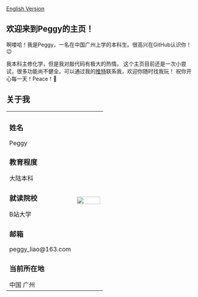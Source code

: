 <!--this is chinese version-->
<a href="/index.html">English Version</a>
## 欢迎来到Peggy的主页！
啊喽哈！我是Peggy，一名在中国广州上学的本科生。很高兴在GitHub认识你！:wink:
<!--
sad, the emoji :superhero: doesn't show up in browser
-->
我本科主修化学，但是我对敲代码有极大的热情。
这个主页目前还是一次小尝试，很多功能尚不健全。可以通过我的[推特](https://twitter.com/peggrio)联系我，欢迎你随时找我玩！
祝你开心每一天！Peace！:hugs:

<!--
You can use the [editor on GitHub](https://github.com/peggrio/peggrio.github.io/edit/main/index.md) to maintain and preview the content for your website in Markdown files.
Whenever you commit to this repository, GitHub Pages will run [Jekyll](https://jekyllrb.com/) to rebuild the pages in your site, from the content in your Markdown files.
-->
## 关于我
<table border="0">
  <tr>
    <td width="70%">
<h3> 姓名 </h3>
Peggy
<h3> 教育程度 </h3>
大陆本科
<h3> 就读院校</h3>
B站大学
<h3> 邮箱</h3>
peggy_liao@163.com
<h3>当前所在地</h3>
中国 广州
      </td>
    <td width="30%">
        <img src="/202114.jpg" width="100%">
    </td>
  </tr>
</table>

<!--
try **hey** in this sentence!
Markdown is a lightweight and easy-to-use syntax for styling your writing. It includes conventions for
```markdown
Syntax highlighted code block
# Header 1
## Header 2
### Header 3
- Bulleted
- List
1. Numbered
2. List
**Bold** and _Italic_ and `Code` text
[Link](url) and ![Image](src)
```
For more details see [GitHub Flavored Markdown](https://guides.github.com/features/mastering-markdown/).
### Jekyll Themes
Your Pages site will use the layout and styles from the Jekyll theme you have selected in your [repository settings](https://github.com/peggrio/peggrio.github.io/settings/pages). The name of this theme is saved in the Jekyll `_config.yml` configuration file.
### Support or Contact
Having trouble with Pages? Check out our [documentation](https://docs.github.com/categories/github-pages-basics/) or [contact support](https://support.github.com/contact) and we’ll help you sort it out.
-->

